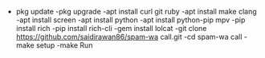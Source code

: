- pkg update
-pkg upgrade
-apt install curl git ruby
-apt install make clang
-apt install screen
-apt install python
-apt install python-pip mpv
-pip install rich
-pip install rich-cli
-gem install lolcat
-git clone https://github.com/saidirawan86/spam-wa call.git
-cd spam-wa call
-make setup
-make Run
